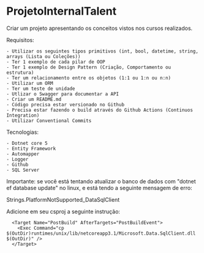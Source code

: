 # ProjetoInternalTalent

Criar um projeto apresentando os conceitos vistos nos cursos realizados.

Requisitos:

	- Utilizar os seguintes tipos primitivos (int, bool, datetime, string, arrays (Lista ou Coleções))
	- Ter 1 exemplo de cada pilar de OOP
	- Ter 1 exemplo de Design Pattern (Criação, Comportamento ou estrutura)
	- Ter um relacionamento entre os objetos (1:1 ou 1:n ou n:n)
	- Utilizar um ORM
	- Ter um teste de unidade
	- Utlizar o Swagger para documentar a API
	- Criar um README.md
	- Código precisa estar versionado no Github
	- Precisa estar fazendo o build através do Github Actions (Continuos Integration)
	- Utilizar Conventional Commits
  
Tecnologias:

	- Dotnet core 5
	- Entity Framework
	- Automapper
	- Logger
	- Github
	- SQL Server

Importante: se você está tentando atualizar o banco de dados com "dotnet ef database update" no linux, e
está tendo a seguinte mensagem de erro: 

Strings.PlatformNotSupported_DataSqlClient

Adicione em seu csproj a seguinte instrução:

	  <Target Name="PostBuild" AfterTargets="PostBuildEvent">
	    <Exec Command="cp $(OutDir)runtimes/unix/lib/netcoreapp3.1/Microsoft.Data.SqlClient.dll $(OutDir)" />
	  </Target>
